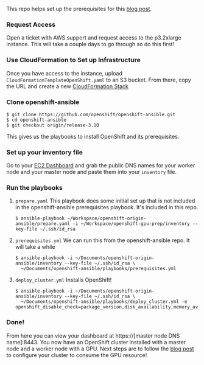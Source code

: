 This repo helps set up the prerequisites for this [blog post](https://blog.openshift.com/how-to-use-gpus-with-deviceplugin-in-openshift-3-10/).


### Request Access
Open a ticket with AWS support and request access to the p3.2xlarge instance. This will take a couple days to go through so do this first!

### Use CloudFormation to Set up Infrastructure
Once you have access to the instance, upload `CloudFormationTemplateOpenShift.yaml` to an S3 bucket. From there, copy the URL and create a new [CloudFormation Stack](https://console.aws.amazon.com/cloudformation/)

### Clone openshift-ansible
```
$ git clone https://github.com/openshift/openshift-ansible.git
$ cd openshift-ansible
$ git checkout origin/release-3.10
```
This gives us the playbooks to install OpenShift and its prerequisites.

### Set up your inventory file
Go to your [EC2 Dashboard](https://console.aws.amazon.com/ec2/v2/)  and grab the public DNS names for your worker node and your master node and paste them into your `inventory` file.

### Run the playbooks
1. `prepare.yaml`
	This playbook does some initial set up that is not included in the openshift-ansible prerequisites playbook. It's included in this repo.
	
	```
	$ ansible-playbook ~/Workspace/openshift-origin-ansible/prepare.yaml -i ~/Workspace/openshift-gpu-prep/inventory --key-file ~/.ssh/id_rsa
	```
2.  `prerequisites.yml`
	We can run this from the openshift-ansible repo. It will take a while
	
	```
	$ ansible-playbook -i ~/Documents/openshift-origin-ansible/inventory --key-file ~/.ssh/id_rsa \
	  ~/Documents/openshift-ansible/playbooks/prerequisites.yml
	```
3. `deploy_cluster.yml`
	Installs OpenShift!
	
	```
	$ ansible-playbook -i ~/Documents/openshift-origin-ansible/inventory --key-file ~/.ssh/id_rsa \
	  ~/Documents/openshift-ansible/playbooks/deploy_cluster.yml -e openshift_disable_check=package_version,disk_availability,memory_availability
	```

### Done!
From here you can view your dashboard at https://[master node DNS name]:8443. You now have an OpenShift cluster installed with a master node and a worker node with a GPU. Next steps are to follow the [blog post](https://blog.openshift.com/how-to-use-gpus-with-deviceplugin-in-openshift-3-10/) to configure your cluster to consume the GPU resource!
